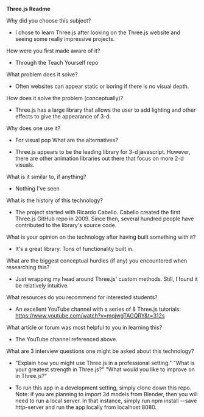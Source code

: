 **Three.js Readme**

Why did you choose this subject?

- I chose to learn Three.js after looking on the Three.js website and seeing some really impressive projects.

How were you first made aware of it?

- Through the Teach Yourself repo

What problem does it solve?

- Often websites can appear static or boring if there is no visual depth.

How does it solve the problem (conceptually)?

- Three.js has a large library that allows the user to add lighting and other effects to give the appearance of 3-d.

Why does one use it?

- For visual pop
What are the alternatives?

- Three.js appears to be the leading library for 3-d javascript. However, there are other animation libraries out there that focus on more 2-d visuals.

What is it similar to, if anything?

- Nothing I've seen

What is the history of this technology?

- The project started with Ricardo Cabello. Cabello created the first Three.js GitHub repo in 2009. Since then, several hundred people have contributed to the library's source code.

What is your opinion on the technology after having built something with it?

- It's a great library. Tons of functionality built in.

What are the biggest conceptual hurdles (if any) you encountered when researching this?

- Just wrapping my head around Three.js' custom methods. Still, I found it be relatively intuitive.

What resources do you recommend for interested students?

- An excellent YouTube channel with a series of 8 Three.js tutorials: https://www.youtube.com/watch?v=mqjwgTAGQRY&t=312s

What article or forum was most helpful to you in learning this?

- The YouTube channel referenced above.

What are 3 interview questions one might be asked about this technology?

- "Explain how you might use Three.js in a professional setting."
  "What is your greatest strength in Three.js?"
  "What would you like to improve on in Three.js?"

- To run this app in a development setting, simply clone down this repo. Note: if you are planning to import 3d models from Blender, then you will need to run a local server. In that instance, simply run npm install --save http-server and run the app locally from localhost:8080.
